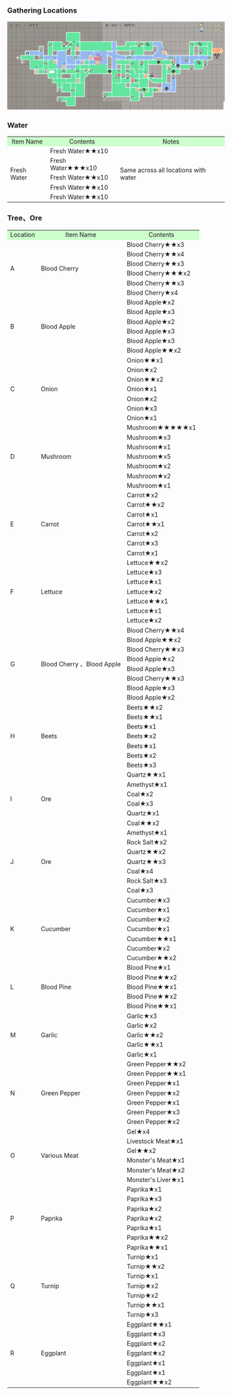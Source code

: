 ### Gathering Locations

![gl](../../../assets/images/wiki/map/0.22mapG.png)

### Water

<table>
<tbody><tr class="atwiki_tr_odd atwiki_tr_1">		<td style="background-color:#CFC;text-align:center;">Item Name</td>
		<td style="background-color:#CFC;text-align:center;">Contents</td>
		<td style="background-color:#CFC;text-align:center;">Notes</td></tr>
<tr class="atwiki_tr_even atwiki_tr_2">		<td rowspan="5" style="vertical-align:MIDDLE;">Fresh Water </td>
		<td style="">Fresh Water★★x10</td>
		<td rowspan="5" style="vertical-align:MIDDLE;">Same across all locations with water</td></tr>
<tr class="atwiki_tr_odd atwiki_tr_3">
		<td style="">Fresh Water★★★x10</td>
</tr>
<tr class="atwiki_tr_even atwiki_tr_4">
		<td style="">Fresh Water★★x10</td>
</tr>
<tr class="atwiki_tr_odd atwiki_tr_5">
		<td style="">Fresh Water★★x10</td>
</tr>
<tr class="atwiki_tr_even atwiki_tr_6">
		<td style="">Fresh Water★★x10</td>
</tr>
</tbody></table>

### Tree、Ore

<table>
<tbody><tr class="atwiki_tr_odd atwiki_tr_1">		<td style="background-color:#CFC;text-align:center;">Location</td>
		<td style="background-color:#CFC;text-align:center;">Item Name</td>
		<td style="background-color:#CFC;text-align:center;">Contents</td></tr>
<tr class="atwiki_tr_even atwiki_tr_2">		<td rowspan="6" style="vertical-align:MIDDLE;">A</td>
		<td rowspan="6" style="vertical-align:MIDDLE;">Blood Cherry </td>
		<td style="">Blood Cherry★★x3</td></tr>
<tr class="atwiki_tr_odd atwiki_tr_3">
		<td style="">Blood Cherry★★x4</td></tr>
<tr class="atwiki_tr_even atwiki_tr_4">
		<td style="">Blood Cherry★★x3</td></tr>
<tr class="atwiki_tr_odd atwiki_tr_5">
		<td style="">Blood Cherry★★★x2</td></tr>
<tr class="atwiki_tr_even atwiki_tr_6">
		<td style="">Blood Cherry★★x3</td></tr>
<tr class="atwiki_tr_odd atwiki_tr_7">
		<td style="">Blood Cherry★x4</td></tr>
<tr class="atwiki_tr_even atwiki_tr_8">		<td rowspan="6" style="vertical-align:MIDDLE;">B</td>
		<td rowspan="6" style="vertical-align:MIDDLE;">Blood Apple</td>
		<td style="">Blood Apple★x2</td></tr>
<tr class="atwiki_tr_odd atwiki_tr_9">
		<td style="">Blood Apple★x3</td></tr>
<tr class="atwiki_tr_even atwiki_tr_10">
		<td style="">Blood Apple★x2</td></tr>
<tr class="atwiki_tr_odd atwiki_tr_11">
		<td style="">Blood Apple★x3</td></tr>
<tr class="atwiki_tr_even atwiki_tr_12">
		<td style="">Blood Apple★x3</td></tr>
<tr class="atwiki_tr_odd atwiki_tr_13">
		<td style="">Blood Apple★★x2</td></tr>
<tr class="atwiki_tr_even atwiki_tr_14">		<td rowspan="7" style="vertical-align:MIDDLE;">C</td>
		<td rowspan="7" style="vertical-align:MIDDLE;">Onion</td>
		<td style="">Onion★★x1</td></tr>
<tr class="atwiki_tr_odd atwiki_tr_15">
		<td style="">Onion★x2</td></tr>
<tr class="atwiki_tr_even atwiki_tr_16">
		<td style="">Onion★★x2</td></tr>
<tr class="atwiki_tr_odd atwiki_tr_17">
		<td style="">Onion★x1</td></tr>
<tr class="atwiki_tr_even atwiki_tr_18">
		<td style="">Onion★x2</td></tr>
<tr class="atwiki_tr_odd atwiki_tr_19">
		<td style="">Onion★x3</td></tr>
<tr class="atwiki_tr_even atwiki_tr_20">
		<td style="">Onion★x1</td></tr>
<tr class="atwiki_tr_odd atwiki_tr_21">		<td rowspan="7" style="vertical-align:MIDDLE;">D</td>
		<td rowspan="7" style="vertical-align:MIDDLE;">Mushroom</td>
		<td style="">Mushroom★★★★★x1</td></tr>
<tr class="atwiki_tr_even atwiki_tr_22">
		<td style="">Mushroom★x3</td></tr>
<tr class="atwiki_tr_odd atwiki_tr_23">
		<td style="">Mushroom★x1</td></tr>
<tr class="atwiki_tr_even atwiki_tr_24">
		<td style="">Mushroom★x5</td></tr>
<tr class="atwiki_tr_odd atwiki_tr_25">
		<td style="">Mushroom★x2</td></tr>
<tr class="atwiki_tr_even atwiki_tr_26">
		<td style="">Mushroom★x2</td></tr>
<tr class="atwiki_tr_odd atwiki_tr_27">
		<td style="">Mushroom★x1</td></tr>
<tr class="atwiki_tr_even atwiki_tr_28">		<td rowspan="7" style="vertical-align:MIDDLE;">E</td>
		<td rowspan="7" style="vertical-align:MIDDLE;">Carrot</td>
		<td style="">Carrot★x2</td></tr>
<tr class="atwiki_tr_odd atwiki_tr_29">
		<td style="">Carrot★★x2</td></tr>
<tr class="atwiki_tr_even atwiki_tr_30">
		<td style="">Carrot★x1</td></tr>
<tr class="atwiki_tr_odd atwiki_tr_31">
		<td style="">Carrot★★x1</td></tr>
<tr class="atwiki_tr_even atwiki_tr_32">
		<td style="">Carrot★x2</td></tr>
<tr class="atwiki_tr_odd atwiki_tr_33">
		<td style="">Carrot★x3</td></tr>
<tr class="atwiki_tr_even atwiki_tr_34">
		<td style="">Carrot★x1</td></tr>
<tr class="atwiki_tr_odd atwiki_tr_35">		<td rowspan="7" style="vertical-align:MIDDLE;">F</td>
		<td rowspan="7" style="vertical-align:MIDDLE;">Lettuce</td>
		<td style="">Lettuce★★x2</td></tr>
<tr class="atwiki_tr_even atwiki_tr_36">
		<td style="">Lettuce★x3</td></tr>
<tr class="atwiki_tr_odd atwiki_tr_37">
		<td style="">Lettuce★x1</td></tr>
<tr class="atwiki_tr_even atwiki_tr_38">
		<td style="">Lettuce★x2</td></tr>
<tr class="atwiki_tr_odd atwiki_tr_39">
		<td style="">Lettuce★★x1</td></tr>
<tr class="atwiki_tr_even atwiki_tr_40">
		<td style="">Lettuce★x1</td></tr>
<tr class="atwiki_tr_odd atwiki_tr_41">
		<td style="">Lettuce★x2</td></tr>
<tr class="atwiki_tr_even atwiki_tr_42">		<td rowspan="8" style="vertical-align:MIDDLE;">G</td>
		<td rowspan="8" style="vertical-align:MIDDLE;">Blood Cherry 、Blood Apple</td>
		<td style="">Blood Cherry★★x4</td></tr>
<tr class="atwiki_tr_odd atwiki_tr_43">
		<td style="">Blood Apple★★x2</td></tr>
<tr class="atwiki_tr_even atwiki_tr_44">
		<td style="">Blood Cherry★★x3</td></tr>
<tr class="atwiki_tr_odd atwiki_tr_45">
		<td style="">Blood Apple★x2</td></tr>
<tr class="atwiki_tr_even atwiki_tr_46">
		<td style="">Blood Apple★x3</td></tr>
<tr class="atwiki_tr_odd atwiki_tr_47">
		<td style="">Blood Cherry★★x3</td></tr>
<tr class="atwiki_tr_even atwiki_tr_48">
		<td style="">Blood Apple★x3</td></tr>
<tr class="atwiki_tr_odd atwiki_tr_49">
		<td style="">Blood Apple★x2</td></tr>
<tr class="atwiki_tr_even atwiki_tr_50">		<td rowspan="7" style="vertical-align:MIDDLE;">H</td>
		<td rowspan="7" style="vertical-align:MIDDLE;">Beets</td>
		<td style="">Beets★★x2</td></tr>
<tr class="atwiki_tr_odd atwiki_tr_51">
		<td style="">Beets★★x1</td></tr>
<tr class="atwiki_tr_even atwiki_tr_52">
		<td style="">Beets★x1</td></tr>
<tr class="atwiki_tr_odd atwiki_tr_53">
		<td style="">Beets★x2</td></tr>
<tr class="atwiki_tr_even atwiki_tr_54">
		<td style="">Beets★x1</td></tr>
<tr class="atwiki_tr_odd atwiki_tr_55">
		<td style="">Beets★x2</td></tr>
<tr class="atwiki_tr_even atwiki_tr_56">
		<td style="">Beets★x3</td></tr>
<tr class="atwiki_tr_odd atwiki_tr_57">		<td rowspan="6" style="vertical-align:MIDDLE;">I</td>
		<td rowspan="6" style="vertical-align:MIDDLE;">Ore</td>
		<td style="">Quartz★★x1</td></tr>
<tr class="atwiki_tr_even atwiki_tr_58">
		<td style="">Amethyst★x1</td></tr>
<tr class="atwiki_tr_odd atwiki_tr_59">
		<td style="">Coal★x2</td></tr>
<tr class="atwiki_tr_even atwiki_tr_60">
		<td style="">Coal★x3</td></tr>
<tr class="atwiki_tr_odd atwiki_tr_61">
		<td style="">Quartz★x1</td></tr>
<tr class="atwiki_tr_even atwiki_tr_62">
		<td style="">Coal★★x2</td></tr>
<tr class="atwiki_tr_odd atwiki_tr_63">		<td rowspan="7" style="vertical-align:MIDDLE;">J</td>
		<td rowspan="7" style="vertical-align:MIDDLE;">Ore</td>
		<td style="">Amethyst★x1</td></tr>
<tr class="atwiki_tr_even atwiki_tr_64">
		<td style="">Rock Salt★x2</td></tr>
<tr class="atwiki_tr_odd atwiki_tr_65">
		<td style="">Quartz★★x2</td></tr>
<tr class="atwiki_tr_even atwiki_tr_66">
		<td style="">Quartz★★x3</td></tr>
<tr class="atwiki_tr_odd atwiki_tr_67">
		<td style="">Coal★x4</td></tr>
<tr class="atwiki_tr_even atwiki_tr_68">
		<td style="">Rock Salt★x3</td></tr>
<tr class="atwiki_tr_odd atwiki_tr_69">
		<td style="">Coal★x3</td></tr>
<tr class="atwiki_tr_even atwiki_tr_70">		<td rowspan="7" style="vertical-align:MIDDLE;">K</td>
		<td rowspan="7" style="vertical-align:MIDDLE;">Cucumber</td>
		<td style="">Cucumber★x3</td></tr>
<tr class="atwiki_tr_odd atwiki_tr_71">
		<td style="">Cucumber★x1</td></tr>
<tr class="atwiki_tr_even atwiki_tr_72">
		<td style="">Cucumber★x2</td></tr>
<tr class="atwiki_tr_odd atwiki_tr_73">
		<td style="">Cucumber★x1</td></tr>
<tr class="atwiki_tr_even atwiki_tr_74">
		<td style="">Cucumber★★x1</td></tr>
<tr class="atwiki_tr_odd atwiki_tr_75">
		<td style="">Cucumber★x2</td></tr>
<tr class="atwiki_tr_even atwiki_tr_76">
		<td style="">Cucumber★★x2</td></tr>
<tr class="atwiki_tr_odd atwiki_tr_77">		<td rowspan="5" style="vertical-align:MIDDLE;">L</td>
		<td rowspan="5" style="vertical-align:MIDDLE;">Blood Pine</td>
		<td style="">Blood Pine★x1</td></tr>
<tr class="atwiki_tr_even atwiki_tr_78">
		<td style="">Blood Pine★★x2</td></tr>
<tr class="atwiki_tr_odd atwiki_tr_79">
		<td style="">Blood Pine★★x1</td></tr>
<tr class="atwiki_tr_even atwiki_tr_80">
		<td style="">Blood Pine★★x2</td></tr>
<tr class="atwiki_tr_odd atwiki_tr_81">
		<td style="">Blood Pine★★x1</td></tr>
<tr class="atwiki_tr_even atwiki_tr_82">		<td rowspan="5" style="vertical-align:MIDDLE;">M</td>
		<td rowspan="5" style="vertical-align:MIDDLE;">Garlic</td>
		<td style="">Garlic★x3</td></tr>
<tr class="atwiki_tr_odd atwiki_tr_83">
		<td style="">Garlic★x2</td></tr>
<tr class="atwiki_tr_even atwiki_tr_84">
		<td style="">Garlic★★x2</td></tr>
<tr class="atwiki_tr_odd atwiki_tr_85">
		<td style="">Garlic★★x1</td></tr>
<tr class="atwiki_tr_even atwiki_tr_86">
		<td style="">Garlic★x1</td></tr>
<tr class="atwiki_tr_odd atwiki_tr_87">		<td rowspan="7" style="vertical-align:MIDDLE;">N</td>
		<td rowspan="7" style="vertical-align:MIDDLE;">Green Pepper</td>
		<td style="">Green Pepper★★x2</td></tr>
<tr class="atwiki_tr_even atwiki_tr_88">
		<td style="">Green Pepper★★x1</td></tr>
<tr class="atwiki_tr_odd atwiki_tr_89">
		<td style="">Green Pepper★x1</td></tr>
<tr class="atwiki_tr_even atwiki_tr_90">
		<td style="">Green Pepper★x2</td></tr>
<tr class="atwiki_tr_odd atwiki_tr_91">
		<td style="">Green Pepper★x1</td></tr>
<tr class="atwiki_tr_even atwiki_tr_92">
		<td style="">Green Pepper★x3</td></tr>
<tr class="atwiki_tr_odd atwiki_tr_93">
		<td style="">Green Pepper★x2</td></tr>
<tr class="atwiki_tr_even atwiki_tr_94">		<td rowspan="6" style="vertical-align:MIDDLE;">O</td>
		<td rowspan="6" style="vertical-align:MIDDLE;">Various Meat</td>
		<td style="">Gel★x4</td></tr>
<tr class="atwiki_tr_odd atwiki_tr_95">
		<td style="">Livestock Meat★x1</td></tr>
<tr class="atwiki_tr_even atwiki_tr_96">
		<td style="">Gel★★x2</td></tr>
<tr class="atwiki_tr_odd atwiki_tr_97">
		<td style="">Monster's Meat★x1</td></tr>
<tr class="atwiki_tr_even atwiki_tr_98">
		<td style="">Monster's Meat★x2</td></tr>
<tr class="atwiki_tr_odd atwiki_tr_99">
		<td style="">Monster's Liver★x1</td></tr>
<tr class="atwiki_tr_even atwiki_tr_100">		<td rowspan="7" style="vertical-align:MIDDLE;">P</td>
		<td rowspan="7" style="vertical-align:MIDDLE;">Paprika</td>
		<td style="">Paprika★x1</td></tr>
<tr class="atwiki_tr_odd atwiki_tr_101">
		<td style="">Paprika★x3</td></tr>
<tr class="atwiki_tr_even atwiki_tr_102">
		<td style="">Paprika★x2</td></tr>
<tr class="atwiki_tr_odd atwiki_tr_103">
		<td style="">Paprika★x2</td></tr>
<tr class="atwiki_tr_even atwiki_tr_104">
		<td style="">Paprika★x1</td></tr>
<tr class="atwiki_tr_odd atwiki_tr_105">
		<td style="">Paprika★★x2</td></tr>
<tr class="atwiki_tr_even atwiki_tr_106">
		<td style="">Paprika★★x1</td></tr>
<tr class="atwiki_tr_odd atwiki_tr_107">		<td rowspan="7" style="vertical-align:MIDDLE;">Q</td>
		<td rowspan="7" style="vertical-align:MIDDLE;">Turnip</td>
		<td style="">Turnip★x1</td></tr>
<tr class="atwiki_tr_even atwiki_tr_108">
		<td style="">Turnip★★x2</td></tr>
<tr class="atwiki_tr_odd atwiki_tr_109">
		<td style="">Turnip★x1</td></tr>
<tr class="atwiki_tr_even atwiki_tr_110">
		<td style="">Turnip★x2</td></tr>
<tr class="atwiki_tr_odd atwiki_tr_111">
		<td style="">Turnip★x2</td></tr>
<tr class="atwiki_tr_even atwiki_tr_112">
		<td style="">Turnip★★x1</td></tr>
<tr class="atwiki_tr_odd atwiki_tr_113">
		<td style="">Turnip★x3</td></tr>
<tr class="atwiki_tr_even atwiki_tr_114">		<td rowspan="7" style="vertical-align:MIDDLE;">R</td>
		<td rowspan="7" style="vertical-align:MIDDLE;">Eggplant</td>
		<td style="">Eggplant★★x1</td></tr>
<tr class="atwiki_tr_odd atwiki_tr_115">
		<td style="">Eggplant★x3</td></tr>
<tr class="atwiki_tr_even atwiki_tr_116">
		<td style="">Eggplant★x2</td></tr>
<tr class="atwiki_tr_odd atwiki_tr_117">
		<td style="">Eggplant★x2</td></tr>
<tr class="atwiki_tr_even atwiki_tr_118">
		<td style="">Eggplant★x1</td></tr>
<tr class="atwiki_tr_odd atwiki_tr_119">
		<td style="">Eggplant★x1</td></tr>
<tr class="atwiki_tr_even atwiki_tr_120">
		<td style="">Eggplant★★x2</td></tr>
</tbody></table>

